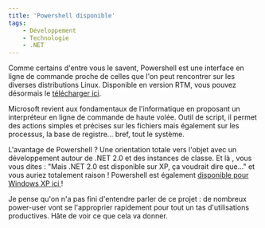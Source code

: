 ```yaml
---
title: 'Powershell disponible'
tags:
    - Développement
    - Technologie
    - .NET
---
```


Comme certains d'entre vous le savent, Powershell est une interface en ligne de
commande proche de celles que l'on peut rencontrer sur les diverses
distributions Linux. Disponible en version RTM, vous pouvez désormais le
[télécharger ici](http://www.microsoft.com/fr-fr/download/details.aspx?id=23200).

<!-- more -->

Microsoft revient aux fondamentaux de l'informatique en proposant un
interpréteur en ligne de commande de haute volée. Outil de script, il permet des
actions simples et précises sur les fichiers mais également sur les processus,
la base de registre… bref, tout le système.

L'avantage de Powershell ? Une orientation totale vers l'objet avec un
développement autour de .NET 2.0 et des instances de classe. Et là , vous vous
dites : "Mais .NET 2.0 est disponible sur XP, ça voudrait dire que…" et vous
auriez totalement raison ! Powershell est également
[disponible pour Windows XP ici ](http://www.microsoft.com/fr-fr/download/details.aspx?id=9591)!

Je pense qu'on n'a pas fini d'entendre parler de ce projet : de nombreux
<span lang="en">power-user</span> vont se l'approprier rapidement pour tout un
tas d'utilisations productives. Hâte de voir ce que cela va donner.
